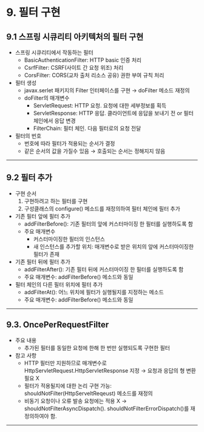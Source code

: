 # 9. 필터 구현
 ## 9.1 스프링 시큐리티 아키텍처의 필터 구현
  * 스프링 시큐리티에서 작동하는 필터
    * BasicAuthenticationFilter: HTTP basic 인증 처리
    * CsrfFilter: CSRF(사이트 간 요청 위조) 처리
    * CorsFilter: CORS(교차 출처 리소스 공유) 권한 부여 규칙 처리
  * 필터 생성
    * javax.serlet 패키지의 Filter 인터페이스를 구현 → doFilter 메소드 재정의
    * doFilter의 매개변수
      * ServletRequest: HTTP 요청. 요청에 대한 세부정보를 획득
      * ServletResponse: HTTP 응답. 클라이언트에 응답을 보내기 전 or 필터체인에서 응답 변경
      * FilterChain: 필터 체인. 다음 필터로의 요청 전달
  * 필터의 번호
    * 번호에 따라 필터가 적용되는 순서가 결정
    * 같은 순서의 값을 가질수 있음 → 호출되는 순서는 정해지지 않음
***
 ## 9.2 필터 추가
  * 구현 순서
    1) 구현하려고 하는 필터를 구현
    2) 구성클래스의 configure() 메소드를 재정의하여 필터 체인에 필터 추가
  * 기존 필터 앞에 필터 추가
    * addFilterBefore(): 기존 필터의 앞에 커스터마이징 한 필터를 실행하도록 함
    * 주요 매개변수
      * 커스터마이징한 필터의 인스턴스
      * 새 인스턴스를 추가할 위치: 매개변수로 받은 위치의 앞에 커스터마이징한 필터가 존재
  * 기존 필터 뒤에 필터 추가
    * addFilterAfter(): 기존 필터 뒤에 커스터마이징 한 필터를 실행하도록 함
    * 주요 매개변수: addFilterBefore() 메소드와 동일
  * 필터 체인의 다른 필터 위치에 필터 추가
    * addFilterAt(): 어느 위치에 필터가 실행될지를 지정하는 메소드
    * 주요 매개변수: addFilterBefore() 메소드와 동일
***
 ## 9.3. OncePerRequestFilter
  * 주요 내용
    * 추가된 필터를 동일한 요청에 한해 한 번만 실행되도록 구현한 필터
  * 참고 사항
    * HTTP 필터만 지원하므로 매개변수로 HttpServletRequest.HttpServletResponse 지정 → 요청과 응답의 형 변환 필요 X
    * 필터가 적용될지에 대한 논리 구현 가능: shouldNotFilter(HttpServeltReqeust) 메소드를 재정의
    * 비동기 요청이나 오류 발송 요청에는 적용 X → shouldNotFilterAsyncDispatch(). shouldNotFilterErrorDispatch()를 재정의하여야 함.
***